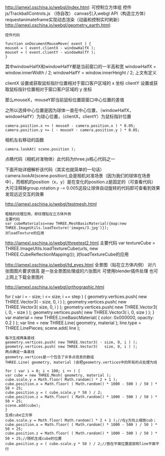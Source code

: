 http://jamexl.oschina.io/webgl/index.html: 
    可控制立方体组 
    控件js/TrackballControls.js （待自改）
    canvas引入webgl API（构造立方体）
    requestanimateframe实现动态渲染（动画和控制实时刷新）
http://jamexl.oschina.io/webgl/geometry_earth.html:

    控件代码

    function onDocumentMouseMove( event ) {
	mouseX = ( event.clientX - windowHalfX );
	mouseY = ( event.clientY - windowHalfY );
    }

其中windowHalfX和windowHalfY都是当前窗口的一半高和宽
windowHalfX = window.innerWidth / 2;
windowHalfY = window.innerHeight / 2;
上文有定义

clientX 设置或获取鼠标指针位置相对于窗口客户区域的 x 坐标
clientY 设置或获取鼠标指针位置相对于窗口客户区域的 y 坐标

那么mouseX，mouseY即当前鼠标位置距窗口中心位置的差值

之所以选择中心位置是因为球体一直在中心位置，（windowHalfX，windowHalfY）为球心位置，（clientX，clientY）为鼠标指针位置

    camera.position.x += ( mouseX - camera.position.x ) * 0.05;
    camera.position.y += ( - mouseY - camera.position.y ) * 0.05;
相机左右移动的函数


    camera.lookAt( scene.position );
点睛代码（相机对准物体）此代码为three.js核心代码之一

下面开始详细解析该代码（其实也就简单的一句话）
    camera.lookAt(scene.position),会是相机对准场景（因为我们的球体在场景中），而相机的position（x，y）是在变化的position.z是固定的（可查看代码）
    大可注释掉group.rotation.y -= 0.005这段让球体自动旋转的代码即可查看到效果 发现远近交互的效果

http://jamexl.oschina.io/webgl/testmesh.html

    粗糙的纹理应用，即纹理贴在立方体外侧
    主要代码
    var cubeMaterialss=new THREE.MeshBasicMaterial({map:new THREE.ImageUtils.loadTexture('images/3.jpg')});
    对loadTexture的应用

http://jamexl.oschina.io/webgl/threetest2.html
    主要代码
    var textureCube = THREE.ImageUtils.loadTextureCube(urls, new THREE.CubeReflectionMapping());
    对loadTextureCube的应用

http://jamexl.oschina.io/webgl/td_eyes.html
    全景图（贴在立方体内侧）
    对六张图图片要求很高 是一张全景图处理成的六张图片 可使用blender插件处理 也可上网上下载全景图片

http://jamexl.oschina.io/webgl/orthographic.html

for ( var i = - size; i <= size; i += step ) {
    geometry.vertices.push( new THREE.Vector3( - size, 0, i ) );
    geometry.vertices.push( new THREE.Vector3(   size, 0, i ) );
    geometry.vertices.push( new THREE.Vector3( i, 0, - size ) );
    geometry.vertices.push( new THREE.Vector3( i, 0,   size ) );
    }
    var material = new THREE.LineBasicMaterial( { color: 0x000000, opacity: 0.2 } );
    var line = new THREE.Line( geometry, material );
    line.type = THREE.LinePieces;
    scene.add( line );

    每次生成两条直线
    geometry.vertices.push( new THREE.Vector3( - size, 0, i ) );
    geometry.vertices.push( new THREE.Vector3(   size, 0, i ) );
    两点确定一条直线
    geometry.vertices是一个包含了许多点信息的数组 
    THREE.Line( geometry, material )会把geometry.vertices中的所有的点处理为线

    for ( var i = 0; i < 100; i ++ ) {
    var cube = new THREE.Mesh( geometry, material );
    cube.scale.y = Math.floor( Math.random() * 2 + 1 );
    cube.position.x = Math.floor( ( Math.random() * 1000 - 500 ) / 50 ) * 50 + 25;
    cube.position.y = ( cube.scale.y * 50 ) / 2;
    cube.position.z = Math.floor( ( Math.random() * 1000 - 500 ) / 50 ) * 50 + 25;
    scene.add(cube);
    }
    生成cube立方体
    cube.scale.y = Math.floor( Math.random() * 2 + 1 );//在y方向上缩放cub；
    cube.position.x = Math.floor( ( Math.random() * 1000 - 500 ) / 50 ) * 50 + 25;
    cube.position.z = Math.floor( ( Math.random() * 1000 - 500 ) / 50 ) * 50 + 25;//随机生成cube的位置
    cube.position.y = ( cube.scale.y * 50 ) / 2;//放在平面位置底部和line平面平行
    
    
